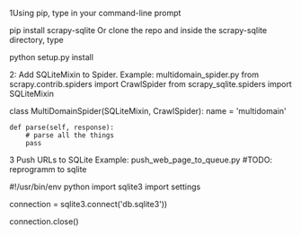 1Using pip, type in your command-line prompt

pip install scrapy-sqlite
Or clone the repo and inside the scrapy-sqlite directory, type

python setup.py install

2: Add SQLiteMixin to Spider.
Example: multidomain_spider.py
from scrapy.contrib.spiders import CrawlSpider
from scrapy_sqlite.spiders import SQLiteMixin

class MultiDomainSpider(SQLiteMixin, CrawlSpider):
    name = 'multidomain'

    def parse(self, response):
        # parse all the things
        pass




3 Push URLs to SQLite
Example: push_web_page_to_queue.py
#TODO: reprogramm to sqlite

#!/usr/bin/env python
import sqlite3
import settings

connection = sqlite3.connect('db.sqlite3'))

connection.close()
